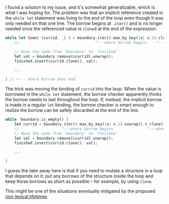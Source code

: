 I found a solution to my issue, and it's somewhat generalizable, which is what I was hoping for. The problem was that an implicit reference created in the `while let` statement was living to the end of the loop even though it was only needed on that one line. The borrow begins at `.iter()` and is no longer needed once the referenced value is `clone`d at the end of the expression.

````Rust
while let Some( (currid, _) ) = boundary.iter().max_by_key(|x| x.1).clone() {
    //                                  ^---where borrow begins    ^---where borrow could end

    // Move the node from `boundary` to `finished`
    let val = boundary.remove(&currid).unwrap();
    finished.insert(currid.clone(), val);

    ...

} // <--- where borrow does end
````

The trick was moving the binding of `currid` into the loop. When the value is borrowed in the `while let` statement, the borrow checker apparently thinks the borrow needs to last throughout the loop. If, instead, the implicit borrow is made in a regular `let` binding, the borrow checker is smart enough to realize the borrow can be safely discarded at the end of the line.

````Rust
while !boundary.is_empty() {
    let currid = boundary.iter().max_by_key(|x| x.1).unwrap().0.clone();
    //                   ^---where borrow begins               ^---where borrow ends
    // Move the node from `boundary` to `finished`
    let val = boundary.remove(&currid).unwrap();
    finished.insert(currid.clone(), val);

    ...

}
````

I guess the take away here is that if you need to mutate a structure in a loop that depends on it, put any borrows of the structure inside the loop and keep those borrows as short as possible – for example, by using `clone`.

This might be one of the situations eventually mitigated by the proposed [non-lexical lifetimes](https://github.com/nikomatsakis/nll-rfc/blob/master/0000-nonlexical-lifetimes.md).
